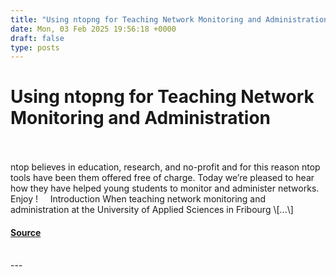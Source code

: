 ```yaml
---
title: "Using ntopng for Teaching Network Monitoring and Administration"
date: Mon, 03 Feb 2025 19:56:18 +0000
draft: false
type: posts
---
```

# Using ntopng for Teaching Network Monitoring and Administration

<br/>

<br/>
ntop believes in education, research, and no-profit and for this reason ntop tools have been them offered free of charge. Today we’re pleased to hear how they have helped young students to monitor and administer networks. Enjoy !     Introduction When teaching network monitoring and administration at the University of Applied Sciences in Fribourg \[...\]

#### [Source](https://www.ntop.org/ntop/using-ntopng-for-teaching-network-monitoring-and-administration/)

<br/>
---
